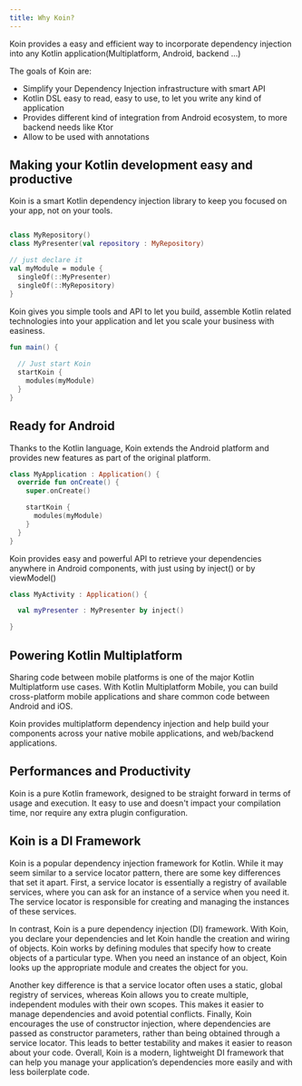 ```yaml
---
title: Why Koin?
---
```


Koin provides a easy and efficient way to incorporate dependency injection into any Kotlin application(Multiplatform, Android, backend ...)

The goals of Koin are:
- Simplify your Dependency Injection infrastructure with smart API
- Kotlin DSL easy to read, easy to use, to let you write any kind of application 
- Provides different kind of integration from Android ecosystem, to more backend needs like Ktor
- Allow to be used with annotations 

## Making your Kotlin development easy and productive

Koin is a smart Kotlin dependency injection library to keep you focused on your app, not on your tools.

```kotlin

class MyRepository()
class MyPresenter(val repository : MyRepository) 

// just declare it 
val myModule = module { 
  singleOf(::MyPresenter)
  singleOf(::MyRepository)
}
```

Koin gives you simple tools and API to let you build, assemble Kotlin related technologies into your application and let you scale your business with easiness.

```kotlin
fun main() { 
  
  // Just start Koin
  startKoin {
    modules(myModule)
  }
} 
```

## Ready for Android

Thanks to the Kotlin language, Koin extends the Android platform and provides new features as part of the original platform.

```kotlin
class MyApplication : Application() {
  override fun onCreate() {
    super.onCreate()

    startKoin {
      modules(myModule)
    }
  } 
}
```

Koin provides easy and powerful API to retrieve your dependencies anywhere in Android components, with just using by inject() or by viewModel()

```kotlin
class MyActivity : Application() {

  val myPresenter : MyPresenter by inject()

} 
```

## Powering Kotlin Multiplatform

Sharing code between mobile platforms is one of the major Kotlin Multiplatform use cases. With Kotlin Multiplatform Mobile, you can build cross-platform mobile applications and share common code between Android and iOS.

Koin provides multiplatform dependency injection and help build your components across your native mobile applications, and web/backend applications.

## Performances and Productivity

Koin is a pure Kotlin framework, designed to be straight forward in terms of usage and execution. It easy to use and doesn't impact your compilation time, nor require any extra plugin configuration.

## Koin is a DI Framework

Koin is a popular dependency injection framework for Kotlin. While it may seem similar to a service locator pattern, there are some key differences that set it apart.
First, a service locator is essentially a registry of available services, where you can ask for an instance of a service when you need it. The service locator is responsible for creating and managing the instances of these services.

In contrast, Koin is a pure dependency injection (DI) framework. With Koin, you declare your dependencies and let Koin handle the creation and wiring of objects. Koin works by defining modules that specify how to create objects of a particular type. When you need an instance of an object, Koin looks up the appropriate module and creates the object for you.

Another key difference is that a service locator often uses a static, global registry of services, whereas Koin allows you to create multiple, independent modules with their own scopes. This makes it easier to manage dependencies and avoid potential conflicts.
Finally, Koin encourages the use of constructor injection, where dependencies are passed as constructor parameters, rather than being obtained through a service locator. This leads to better testability and makes it easier to reason about your code.
Overall, Koin is a modern, lightweight DI framework that can help you manage your application’s dependencies more easily and with less boilerplate code.